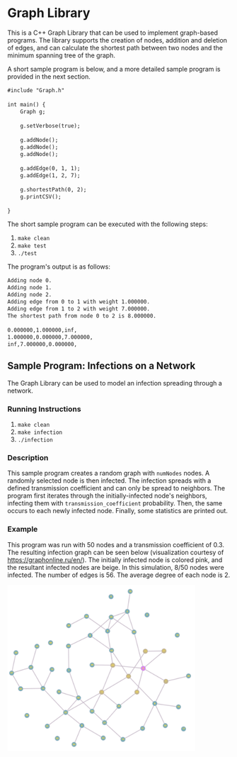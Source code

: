# Graph Library

This is a C++ Graph Library that can be used to implement graph-based programs.
The library supports the creation of nodes, addition and deletion of edges, and can calculate the shortest path between two nodes and
the minimum spanning tree of the graph.

A short sample program is below, and a more detailed sample program is provided in the next section.
```
#include "Graph.h"

int main() {
    Graph g;

    g.setVerbose(true);

    g.addNode();
    g.addNode();
    g.addNode();

    g.addEdge(0, 1, 1);
    g.addEdge(1, 2, 7);

    g.shortestPath(0, 2);
    g.printCSV();

}
```
The short sample program can be executed with the following steps:
1. `make clean`
2. `make test`
3. `./test`

The program's output is as follows:

```
Adding node 0.
Adding node 1.
Adding node 2.
Adding edge from 0 to 1 with weight 1.000000.
Adding edge from 1 to 2 with weight 7.000000.
The shortest path from node 0 to 2 is 8.000000.

0.000000,1.000000,inf,
1.000000,0.000000,7.000000,
inf,7.000000,0.000000,
```


## Sample Program: Infections on a Network
The Graph Library can be used to model an infection spreading through a network.
### Running Instructions
1. `make clean`
2. `make infection`
3. `./infection`

### Description
This sample program creates a random graph with `numNodes` nodes.
A randomly selected node is then infected.
The infection spreads with a defined transmission coefficient and can only be spread to neighbors.
The program first iterates through the initially-infected node's neighbors, infecting them with `transmission_coefficient` probability.
Then, the same occurs to each newly infected node.
Finally, some statistics are printed out.

### Example
This program was run with 50 nodes and a transmission coefficient of 0.3.
The resulting infection graph can be seen below (visualization courtesy of https://graphonline.ru/en/).
The initially infected node is colored pink, and the resultant infected nodes are beige.
In this simulation, 8/50 nodes were infected.
The number of edges is 56.
The average degree of each node is 2.

<img src="network.png" alt="Infected Network" width="424" height="375">
